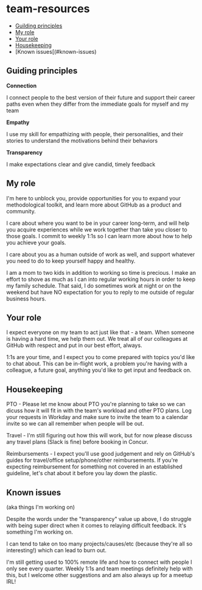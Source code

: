 # team-resources

- [Guilding principles](#guiding-principles)
- [My role](#my-role)
- [Your role](#your-role)
- [Housekeeping](#housekeeping)
- [Known issues[(#known-issues)


## Guiding principles
**Connection**

I connect people to the best version of their future and support their career paths even when they differ from the immediate goals for myself and my team

**Empathy**

I use my skill for empathizing with people, their personalities, and their stories to understand the motivations behind their behaviors

**Transparency**

I make expectations clear and give candid, timely feedback


## My role
I'm here to unblock you, provide opportunities for you to expand your methodological toolkit, and learn more about GitHub as a product and community. 

I care about where you want to be in your career long-term, and will help you acquire experiences while we work together than take you closer to those goals. I commit to weekly 1:1s so I can learn more about how to help you achieve your goals. 

I care about you as a human outside of work as well, and support whatever you need to do to keep yourself happy and healthy.

I am a mom to two kids in addition to working so time is precious. I make an effort to shove as much as I can into regular working hours in order to keep my family schedule. That said, I do sometimes work at night or on the weekend but have NO expectation for you to reply to me outside of regular business hours. 


## Your role
I expect everyone on my team to act just like that - a team. When someone is having a hard time, we help them out. We treat all of our colleagues at GitHub with respect and put in our best effort, always. 

1:1s are your time, and I expect you to come prepared with topics you'd like to chat about. This can be in-flight work, a problem you're having with a colleague, a future goal, anything you'd like to get input and feedback on.


## Housekeeping
PTO - Please let me know about PTO you're planning to take so we can dicuss how it will fit in with the team's workload and other PTO plans. Log your requests in Workday and make sure to invite the team to a calendar invite so we can all remember when people will be out.

Travel - I'm still figuring out how this will work, but for now please discuss any travel plans (Slack is fine) before booking in Concur. 

Reimbursements - I expect you'll use good judgement and rely on GitHub's guides for travel/office setup/phone/other reimbursements. If you're expecting reimbursement for something not covered in an established guideline, let's chat about it before you lay down the plastic.


## Known issues
(aka things I'm working on)

Despite the words under the "transparency" value up above, I do struggle with being super direct when it comes to relaying difficult feedback. It's something I'm working on.

I can tend to take on too many projects/causes/etc (because they're all so interesting!) which can lead to burn out. 

I'm still getting used to 100% remote life and how to connect with people I only see every quarter. Weekly 1:1s and team meetings definitely help with this, but I welcome other suggestions and am also always up for a meetup IRL!

